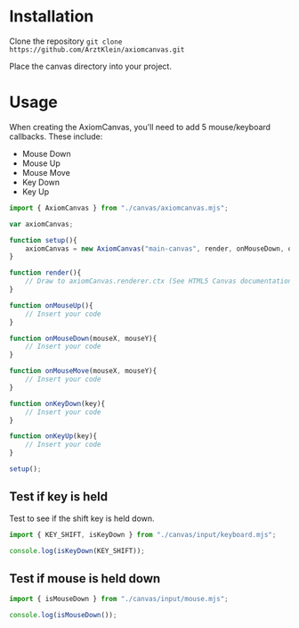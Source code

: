 # Installation
Clone the repository `git clone https://github.com/ArztKlein/axiomcanvas.git`

Place the canvas directory into your project.

# Usage

When creating the AxiomCanvas, you'll need to add 5 mouse/keyboard callbacks.
These include:
- Mouse Down
- Mouse Up
- Mouse Move
- Key Down
- Key Up

```js
import { AxiomCanvas } from "./canvas/axiomcanvas.mjs";

var axiomCanvas;

function setup(){
    axiomCanvas = new AxiomCanvas("main-canvas", render, onMouseDown, onMouseUp, onMouseMove, onKeyDown, onKeyUp);
}

function render(){
    // Draw to axiomCanvas.renderer.ctx (See HTML5 Canvas documentation)
}

function onMouseUp(){
    // Insert your code
}

function onMouseDown(mouseX, mouseY){
    // Insert your code
}

function onMouseMove(mouseX, mouseY){
    // Insert your code
}

function onKeyDown(key){
    // Insert your code
}

function onKeyUp(key){
    // Insert your code
}

setup();
```

## Test if key is held

Test to see if the shift key is held down.
```js
import { KEY_SHIFT, isKeyDown } from "./canvas/input/keyboard.mjs";

console.log(isKeyDown(KEY_SHIFT));
```

## Test if mouse is held down

```js
import { isMouseDown } from "./canvas/input/mouse.mjs";

console.log(isMouseDown());
```